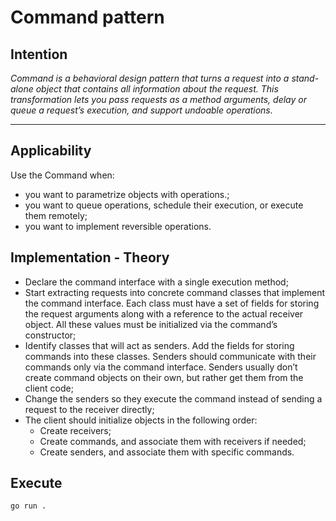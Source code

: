 # Command pattern

## Intention

*Command is a behavioral design pattern that turns a request into a stand-alone object that contains all information about the request. This transformation lets you pass requests as a method arguments, delay or queue a request’s execution, and support undoable operations.*

---

## Applicability

Use the Command when:
* you want to parametrize objects with operations.;
* you want to queue operations, schedule their execution, or execute them remotely;
* you want to implement reversible operations.

## Implementation - Theory

- Declare the command interface with a single execution method;
- Start extracting requests into concrete command classes that implement the command interface. Each class must have a set of fields for storing the request arguments along with a reference to the actual receiver object. All these values must be initialized via the command’s constructor;
- Identify classes that will act as senders. Add the fields for storing commands into these classes. Senders should communicate with their commands only via the command interface. Senders usually don’t create command objects on their own, but rather get them from the client code;
- Change the senders so they execute the command instead of sending a request to the receiver directly;
- The client should initialize objects in the following order:
    - Create receivers;
    - Create commands, and associate them with receivers if needed;
    - Create senders, and associate them with specific commands.

## Execute

`go run .`